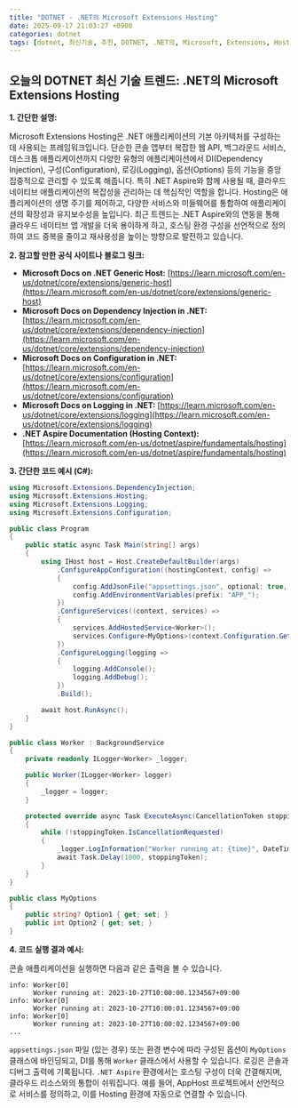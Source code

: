 ```yaml
---
title: "DOTNET - .NET의 Microsoft Extensions Hosting"
date: 2025-09-17 21:03:27 +0900
categories: dotnet
tags: [dotnet, 최신기술, 추천, DOTNET, .NET의, Microsoft, Extensions, Hosting]
---
```


## 오늘의 DOTNET 최신 기술 트렌드: **.NET의 Microsoft Extensions Hosting**

**1. 간단한 설명:**

Microsoft Extensions Hosting은 .NET 애플리케이션의 기본 아키텍처를 구성하는 데 사용되는 프레임워크입니다.  단순한 콘솔 앱부터 복잡한 웹 API, 백그라운드 서비스, 데스크톱 애플리케이션까지 다양한 유형의 애플리케이션에서 DI(Dependency Injection), 구성(Configuration), 로깅(Logging), 옵션(Options) 등의 기능을 중앙 집중적으로 관리할 수 있도록 해줍니다. 특히 .NET Aspire와 함께 사용될 때, 클라우드 네이티브 애플리케이션의 복잡성을 관리하는 데 핵심적인 역할을 합니다.  Hosting은 애플리케이션의 생명 주기를 제어하고, 다양한 서비스와 미들웨어를 통합하여 애플리케이션의 확장성과 유지보수성을 높입니다.  최근 트렌드는 .NET Aspire와의 연동을 통해 클라우드 네이티브 앱 개발을 더욱 용이하게 하고, 호스팅 환경 구성을 선언적으로 정의하여 코드 중복을 줄이고 재사용성을 높이는 방향으로 발전하고 있습니다.

**2. 참고할 만한 공식 사이트나 블로그 링크:**

*   **Microsoft Docs on .NET Generic Host:** [https://learn.microsoft.com/en-us/dotnet/core/extensions/generic-host](https://learn.microsoft.com/en-us/dotnet/core/extensions/generic-host)
*   **Microsoft Docs on Dependency Injection in .NET:** [https://learn.microsoft.com/en-us/dotnet/core/extensions/dependency-injection](https://learn.microsoft.com/en-us/dotnet/core/extensions/dependency-injection)
*   **Microsoft Docs on Configuration in .NET:** [https://learn.microsoft.com/en-us/dotnet/core/extensions/configuration](https://learn.microsoft.com/en-us/dotnet/core/extensions/configuration)
*   **Microsoft Docs on Logging in .NET:** [https://learn.microsoft.com/en-us/dotnet/core/extensions/logging](https://learn.microsoft.com/en-us/dotnet/core/extensions/logging)
*   **.NET Aspire Documentation (Hosting Context):** [https://learn.microsoft.com/en-us/dotnet/aspire/fundamentals/hosting](https://learn.microsoft.com/en-us/dotnet/aspire/fundamentals/hosting)

**3. 간단한 코드 예시 (C#):**

```csharp
using Microsoft.Extensions.DependencyInjection;
using Microsoft.Extensions.Hosting;
using Microsoft.Extensions.Logging;
using Microsoft.Extensions.Configuration;

public class Program
{
    public static async Task Main(string[] args)
    {
        using IHost host = Host.CreateDefaultBuilder(args)
            .ConfigureAppConfiguration((hostingContext, config) =>
            {
                config.AddJsonFile("appsettings.json", optional: true, reloadOnChange: true);
                config.AddEnvironmentVariables(prefix: "APP_");
            })
            .ConfigureServices((context, services) =>
            {
                services.AddHostedService<Worker>();
                services.Configure<MyOptions>(context.Configuration.GetSection("MyOptions")); // Options Pattern 예시
            })
            .ConfigureLogging(logging =>
            {
                logging.AddConsole();
                logging.AddDebug();
            })
            .Build();

        await host.RunAsync();
    }
}

public class Worker : BackgroundService
{
    private readonly ILogger<Worker> _logger;

    public Worker(ILogger<Worker> logger)
    {
        _logger = logger;
    }

    protected override async Task ExecuteAsync(CancellationToken stoppingToken)
    {
        while (!stoppingToken.IsCancellationRequested)
        {
            _logger.LogInformation("Worker running at: {time}", DateTimeOffset.Now);
            await Task.Delay(1000, stoppingToken);
        }
    }
}

public class MyOptions
{
    public string? Option1 { get; set; }
    public int Option2 { get; set; }
}
```

**4. 코드 실행 결과 예시:**

콘솔 애플리케이션을 실행하면 다음과 같은 출력을 볼 수 있습니다.

```
info: Worker[0]
      Worker running at: 2023-10-27T10:00:00.1234567+09:00
info: Worker[0]
      Worker running at: 2023-10-27T10:00:01.1234567+09:00
info: Worker[0]
      Worker running at: 2023-10-27T10:00:02.1234567+09:00
...
```

`appsettings.json` 파일 (있는 경우) 또는 환경 변수에 따라 구성된 옵션이 `MyOptions` 클래스에 바인딩되고, DI를 통해 `Worker` 클래스에서 사용할 수 있습니다.  로깅은 콘솔과 디버그 출력에 기록됩니다.  `.NET Aspire` 환경에서는 호스팅 구성이 더욱 간결해지며, 클라우드 리소스와의 통합이 쉬워집니다. 예를 들어, AppHost 프로젝트에서 선언적으로 서비스를 정의하고, 이를 Hosting 환경에 자동으로 연결할 수 있습니다.

